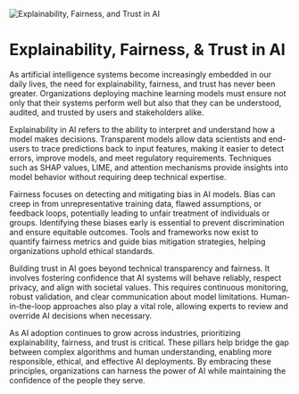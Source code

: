 ![Explainability, Fairness, and Trust in AI](https://datasciencedojo.com/wp-content/uploads/key-features-of-explainable-AI.png)

# Explainability, Fairness, & Trust in AI

As artificial intelligence systems become increasingly embedded in our daily lives, the need for explainability, fairness, and trust has never been greater. Organizations deploying machine learning models must ensure not only that their systems perform well but also that they can be understood, audited, and trusted by users and stakeholders alike.

Explainability in AI refers to the ability to interpret and understand how a model makes decisions. Transparent models allow data scientists and end-users to trace predictions back to input features, making it easier to detect errors, improve models, and meet regulatory requirements. Techniques such as SHAP values, LIME, and attention mechanisms provide insights into model behavior without requiring deep technical expertise.

Fairness focuses on detecting and mitigating bias in AI models. Bias can creep in from unrepresentative training data, flawed assumptions, or feedback loops, potentially leading to unfair treatment of individuals or groups. Identifying these biases early is essential to prevent discrimination and ensure equitable outcomes. Tools and frameworks now exist to quantify fairness metrics and guide bias mitigation strategies, helping organizations uphold ethical standards.

Building trust in AI goes beyond technical transparency and fairness. It involves fostering confidence that AI systems will behave reliably, respect privacy, and align with societal values. This requires continuous monitoring, robust validation, and clear communication about model limitations. Human-in-the-loop approaches also play a vital role, allowing experts to review and override AI decisions when necessary.

As AI adoption continues to grow across industries, prioritizing explainability, fairness, and trust is critical. These pillars help bridge the gap between complex algorithms and human understanding, enabling more responsible, ethical, and effective AI deployments. By embracing these principles, organizations can harness the power of AI while maintaining the confidence of the people they serve.
